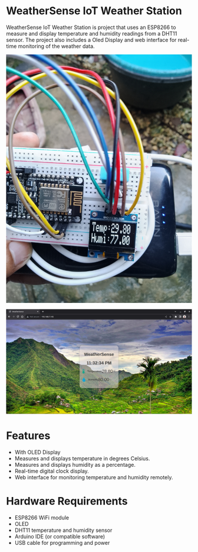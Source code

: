 # WeatherSense IoT Weather Station

WeatherSense IoT Weather Station is project that uses an ESP8266 to measure and display temperature and humidity readings from a DHT11 sensor. The project also includes a Oled Display and web interface for real-time monitoring of the weather data.

![WeatherSense](p3.jpg)

![WeatherSense](picture2.png)

# Features
- With OLED Display
- Measures and displays temperature in degrees Celsius.
- Measures and displays humidity as a percentage.
- Real-time digital clock display.
- Web interface for monitoring temperature and humidity remotely.

# Hardware Requirements
- ESP8266 WiFi module
- OLED
- DHT11 temperature and humidity sensor
- Arduino IDE (or compatible software)
- USB cable for programming and power
